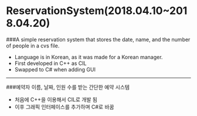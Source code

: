# ReservationSystem(2018.04.10~2018.04.20)
###A simple reservation system that stores the date, name, and the number of people in a cvs file.
- Language is in Korean, as it was made for a Korean manager.
- First developed in C++ as CIL
- Swapped to C# when adding GUI
---
###예약자 이름, 날짜, 인원 수를 받는 간단한 예약 시스템
- 처음에 C++을 이용해서 CIL로 개발 됨
- 이후 그래픽 인터페이스를 추가하며 C#로 바꿈
